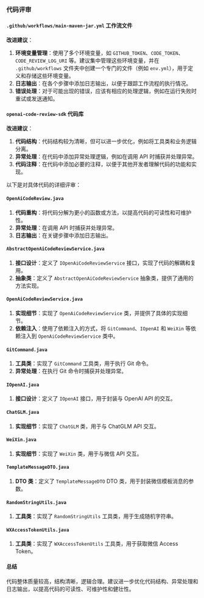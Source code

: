 ### 代码评审

#### `.github/workflows/main-maven-jar.yml` 工作流文件

**改进建议**：

1. **环境变量管理**：使用了多个环境变量，如 `GITHUB_TOKEN`、`CODE_TOKEN`、`CODE_REVIEW_LOG_URI` 等。建议集中管理这些环境变量，并在 `.github/workflows` 文件夹中创建一个专门的文件（例如 `env.yml`），用于定义和存储这些环境变量。
2. **日志输出**：在各个步骤中添加日志输出，以便于跟踪工作流程的执行情况。
3. **错误处理**：对于可能出现的错误，应该有相应的处理逻辑，例如在运行失败时重试或发送通知。

#### `openai-code-review-sdk` 代码库

**改进建议**：

1. **代码结构**：代码结构较为清晰，但可以进一步优化，例如将工具类和业务逻辑分离。
2. **异常处理**：在代码中添加异常处理逻辑，例如在调用 API 时捕获并处理异常。
3. **代码注释**：在代码中添加必要的注释，以便于其他开发者理解代码的功能和实现。

以下是对具体代码的详细评审：

#### `OpenAiCodeReview.java`

1. **代码重构**：将代码分解为更小的函数或方法，以提高代码的可读性和可维护性。
2. **异常处理**：在调用 API 时捕获并处理异常。
3. **日志输出**：在关键步骤中添加日志输出。

#### `AbstractOpenAiCodeReviewService.java`

1. **接口设计**：定义了 `IOpenAiCodeReviewService` 接口，实现了代码的解耦和复用。
2. **抽象类**：定义了 `AbstractOpenAiCodeReviewService` 抽象类，提供了通用的方法实现。

#### `OpenAiCodeReviewService.java`

1. **实现细节**：实现了 `OpenAiCodeReviewService` 类，并提供了具体的实现细节。
2. **依赖注入**：使用了依赖注入的方式，将 `GitCommand`、`IOpenAI` 和 `WeiXin` 等依赖注入到 `OpenAiCodeReviewService` 类中。

#### `GitCommand.java`

1. **工具类**：实现了 `GitCommand` 工具类，用于执行 Git 命令。
2. **异常处理**：在执行 Git 命令时捕获并处理异常。

#### `IOpenAI.java`

1. **接口设计**：定义了 `IOpenAI` 接口，用于封装与 OpenAI API 的交互。

#### `ChatGLM.java`

1. **实现细节**：实现了 `ChatGLM` 类，用于与 ChatGLM API 交互。

#### `WeiXin.java`

1. **实现细节**：实现了 `WeiXin` 类，用于与微信 API 交互。

#### `TemplateMessageDTO.java`

1. **DTO 类**：定义了 `TemplateMessageDTO` DTO 类，用于封装微信模板消息的参数。

#### `RandomStringUtils.java`

1. **工具类**：实现了 `RandomStringUtils` 工具类，用于生成随机字符串。

#### `WXAccessTokenUtils.java`

1. **工具类**：实现了 `WXAccessTokenUtils` 工具类，用于获取微信 Access Token。

#### 总结

代码整体质量较高，结构清晰，逻辑合理。建议进一步优化代码结构、异常处理和日志输出，以提高代码的可读性、可维护性和健壮性。